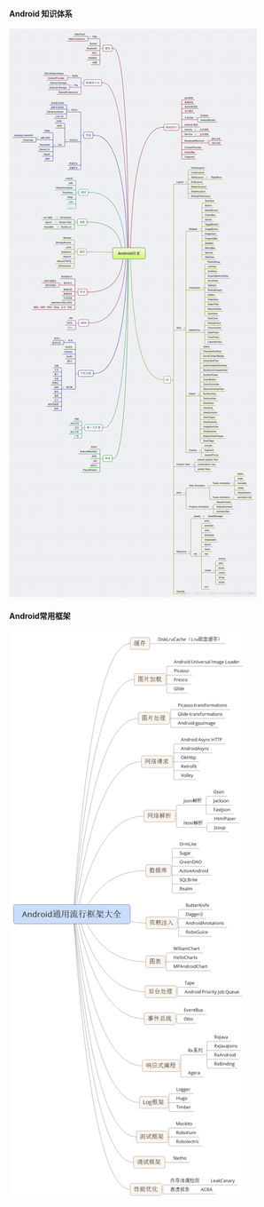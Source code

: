 #### Android 知识体系

![](/imageSrc/Android知识体系.png)

#### Android常用框架

![](/imageSrc/Android常用框架.png)





